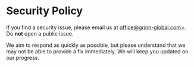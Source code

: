 # Security Policy

If you find a security issue, please email us at [office@grinn-global.com>](mailto:office@grinn-global.com). Do **not** open a public issue.

We aim to respond as quickly as possible, but please understand that we may not be able to provide a fix immediately. We will keep you updated on our progress.
